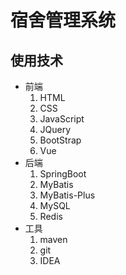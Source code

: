 # 宿舍管理系统
## 使用技术
- 前端
  1. HTML
  2. CSS
  3. JavaScript
  4. JQuery
  5. BootStrap
  6. Vue
- 后端
  1. SpringBoot
  2. MyBatis
  3. MyBatis-Plus
  4. MySQL
  5. Redis
- 工具
  1. maven
  2. git
  3. IDEA
